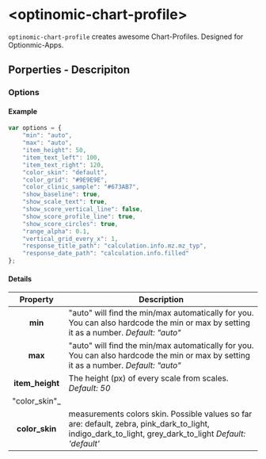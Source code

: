 # \<optinomic-chart-profile\>

`optinomic-chart-profile` creates awesome Chart-Profiles. Designed for Optionmic-Apps.

## Porperties - Descripiton
### Options

#### Example

```JAVASCRIPT
var options = {
    "min": "auto",
    "max": "auto",
    "item_height": 50,
    "item_text_left": 100,
    "item_text_right": 120,
    "color_skin": "default",
    "color_grid": "#9E9E9E",
    "color_clinic_sample": "#673AB7",
    "show_baseline": true,
    "show_scale_text": true,
    "show_score_vertical_line": false,
    "show_score_profile_line": true,
    "show_score_circles": true,
    "range_alpha": 0.1,
    "vertical_grid_every_x": 1,
    "response_title_path": "calculation.info.mz.mz_typ",
    "response_date_path": "calculation.info.filled"
};
```

#### Details
| Property  |  Description  |
|:---:|---|
| __min__ | "auto" will find the min/max automatically for you. You can also hardcode the min or max by setting it as a number. _Default: "auto"_ |
| __max__ | "auto" will find the min/max automatically for you. You can also hardcode the min or max by setting it as a number. _Default: "auto"_ |
| __item_height__ | The height (px) of every scale from scales. _Default: 50_ |
"color_skin"_ |
| __color_skin__ | measurements colors skin. Possible values so far are: default, zebra, pink_dark_to_light, indigo_dark_to_light, grey_dark_to_light _Default: 'default'_ |
